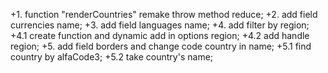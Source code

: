 +1. function "renderCountries" remake throw method reduce;
+2. add field currencies name;
+3. add field languages name;
+4. add filter by region;
    +4.1 create function and dynamic add in options region;
    +4.2 add handle region;
+5. add field borders and change code country in name;
    +5.1 find country by alfaCode3;
    +5.2 take country's name;
